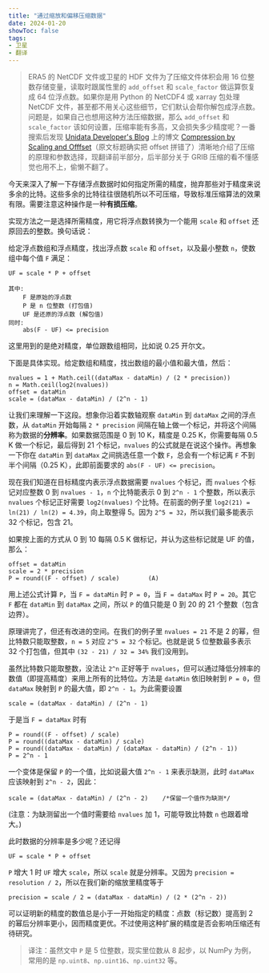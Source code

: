 ```yaml
---
title: "通过缩放和偏移压缩数据"
date: 2024-01-20
showToc: false
tags:
- 卫星
- 翻译
---
```


> ERA5 的 NetCDF 文件或卫星的 HDF 文件为了压缩文件体积会用 16 位整数存储变量，读取时跟属性里的 `add_offset` 和 `scale_factor` 做运算恢复成 64 位浮点数。如果你是用 Python 的 NetCDF4 或 xarray 包处理 NetCDF 文件，甚至都不用关心这些细节，它们默认会帮你解包成浮点数。问题是，如果自己也想用这种方法压缩数据，那么 `add_offset` 和 `scale_factor` 该如何设置，压缩率能有多高，又会损失多少精度呢？一番搜索后发现 [Unidata Developer's Blog](https://www.unidata.ucar.edu/blogs/developer/en/) 上的博文 [Compression by Scaling and Offfset](https://www.unidata.ucar.edu/blogs/developer/entry/compression_by_scaling_and_offfset)（原文标题确实把 offset 拼错了）清晰地介绍了压缩的原理和参数选择，现翻译前半部分，后半部分关于 GRIB 压缩的看不懂感觉也用不上，偷懒不翻了。

今天来深入了解一下存储浮点数据时如何指定所需的精度，抛弃那些对于精度来说多余的比特。这些多余的比特往往很随机所以不可压缩，导致标准压缩算法的效果有限。需要注意这种操作是一种**有损压缩**。

<!--more-->

实现方法之一是选择所需精度，用它将浮点数转换为一个能用 `scale` 和 `offset` 还原回去的整数。换句话说：

给定浮点数组和浮点精度，找出浮点数 `scale` 和 `offset`，以及最小整数 `n`，使数组中每个值 `F` 满足：

```
UF = scale * P + offset

其中:
    F 是原始的浮点数
    P 是 n 位整数 (打包值)
    UF 是还原的浮点数 (解包值)
同时:
    abs(F - UF) <= precision
```

这里用到的是绝对精度，单位跟数组相同，比如说 0.25 开尔文。

下面是具体实现。给定数组和精度，找出数组的最小值和最大值，然后：

```
nvalues = 1 + Math.ceil((dataMax - dataMin) / (2 * precision))
n = Math.ceil(log2(nvalues))
offset = dataMin
scale = (dataMax - dataMin) / (2^n - 1)
```

让我们来理解一下这段。想象你沿着实数轴观察 `dataMin` 到 `dataMax` 之间的浮点数，从 `dataMin` 开始每隔 `2 * precision` 间隔在轴上做一个标记，并将这个间隔称为数据的**分辨率**。如果数据范围是 0 到 10 K，精度是 0.25 K，你需要每隔 0.5 K 做一个标记，最后得到 21 个标记，`nvalues` 的公式就是在说这个操作。再想象一下你在 `dataMin` 到 `dataMax` 之间挑选任意一个数 `F`，总会有一个标记离 `F` 不到半个间隔（0.25 K），此即前面要求的 `abs(F - UF) <= precision`。

现在我们知道在目标精度内表示浮点数据需要 `nvalues` 个标记，而 `nvalues` 个标记对应整数 0 到 `nvalues - 1`，`n` 个比特能表示 0 到 `2^n - 1` 个整数，所以表示 `nvalues` 个标记正好需要 `log2(nvalues)` 个比特。在前面的例子里 `log2(21) = ln(21) / ln(2) = 4.39`，向上取整得 5。因为 `2^5 = 32`，所以我们最多能表示 32 个标记，包含 21。

如果按上面的方式从 0 到 10 每隔 0.5 K 做标记，并认为这些标记就是 UF 的值，那么：

```
offset = dataMin
scale = 2 * precision
P = round((F - offset) / scale)        (A)
```

用上述公式计算 `P`，当 `F = dataMin` 时 `P = 0`，当 `F = dataMax` 时 `P = 20`。其它 `F` 都在 `dataMin` 到 `dataMax` 之间，所以 `P` 的值只能是 0 到 20 的 21 个整数（包含边界）。

原理讲完了，但还有改进的空间。在我们的例子里 `nvalues = 21` 不是 2 的幂，但比特数只能取整数，`n = 5` 对应 `2^5 = 32` 个标记。也就是说 5 位整数最多表示 32 个打包值，但其中 `(32 - 21) / 32 = 34%` 我们没用到。

虽然比特数只能取整数，没法让 `2^n` 正好等于 `nvalues`，但可以通过降低分辨率的数值（即提高精度）来用上所有的比特位。方法是 `dataMin` 依旧映射到 `P = 0`，但 `dataMax` 映射到 `P` 的最大值，即 `2^n - 1`。为此需要设置

```
scale = (dataMax - dataMin) / (2^n - 1)
```

于是当 `F = dataMax` 时有

```
P = round((F - offset) / scale)
P = round((dataMax - dataMin) / scale)
P = round((dataMax - dataMin) / (dataMax - dataMin) / (2^n - 1))
P = 2^n - 1
```

一个变体是保留 `P` 的一个值，比如说最大值 `2^n - 1` 来表示缺测，此时 `dataMax` 应该映射到 `2^n - 2`，因此：

```
scale = (dataMax - dataMin) / (2^n - 2)    /*保留一个值作为缺测*/
```

(注意：为缺测留出一个值时需要给 `nvalues` 加 1，可能导致比特数 `n` 也跟着增大。)

此时数据的分辨率是多少呢？还记得

```
UF = scale * P + offset
```

`P` 增大 1 时 `UF` 增大 `scale`，所以 `scale` 就是分辨率。又因为 `precision = resolution / 2`，所以在我们新的缩放里精度等于

```
precision = scale / 2 = (dataMax - dataMin) / (2 * (2^n - 2))
```

可以证明新的精度的数值总是小于一开始指定的精度：点数（标记数）提高到 2 的幂后分辨率更小，因而精度更优。不过使用这种扩展的精度是否会影响压缩还有待研究。

> 译注：虽然文中 `P` 是 5 位整数，现实里位数从 8 起步，以 NumPy 为例，常用的是 `np.uint8`、`np.uint16`、`np.uint32` 等。
